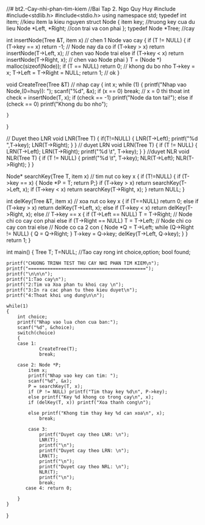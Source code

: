//# bt2.-Cay-nhi-phan-tim-kiem
//Bai Tap 2. Ngo Quy Huy
#include<iostream>
#include<stdlib.h>
#include<stdio.h>
  using namespace std;
typedef int item; //kieu item la kieu nguyen
struct Node
{
     item key; //truong key cua du lieu
     Node *Left, *Right; //con trai va con phai
};
typedef Node *Tree;  //cay
  
int insertNode(Tree &T, item x) // chen 1 Node vao cay
{
    if (T != NULL)
    {
        if (T->key == x) return -1;  // Node nay da co
        if (T->key > x) return insertNode(T->Left, x); // chen vao Node trai
        else if (T->key < x) return insertNode(T->Right, x);   // chen vao Node phai
    }
    T = (Node *) malloc(sizeof(Node));
    if (T == NULL) return 0;    // khong du bo nho
    T->key = x;
    T->Left = T->Right = NULL;
    return 1;   // ok
}
  
void CreateTree(Tree &T)        // nhap cay
{
    int x;
    while (1)
    {
        printf("Nhap vao Node,(0=huy)): ");
        scanf("%d", &x);
        if (x == 0) break;  // x = 0 thi thoat
        int check = insertNode(T, x);
        if (check == -1) printf("Node da ton tai!");
        else if (check == 0) printf("Khong du bo nho");
  
    }
}
  
// Duyet theo LNR
void LNR(Tree T)
{
     if(T!=NULL)
     {
      LNR(T->Left);
      printf("%d   ",T->key);
      LNR(T->Right);
     }
}
  // duyet LRN
void LRN(Tree T)
{
	if (T != NULL)
	{
		LRN(T->Left);
		LRN(T->Right);
		printf("%d \t", T->key);
	}
}
//duyet NLR
void NLR(Tree T)
{
	if (T != NULL)
	{
		printf("%d \t", T->key);
		NLR(T->Left);
		NLR(T->Right);
	}
}

Node* searchKey(Tree T, item x)     // tim nut co key x
{
    if (T!=NULL)
    {
        if (T->key == x) { Node *P = T; return P;}
        if (T->key > x) return searchKey(T->Left, x);
        if (T->key < x) return searchKey(T->Right, x);
    }
    return NULL;
}
  
int delKey(Tree &T, item x)     // xoa nut co key x
{
    if (T==NULL) return 0;
    else if (T->key > x) return delKey(T->Left, x);
    else if (T->key < x) return delKey(T->Right, x);
    else // T->key == x
    {
        if (T->Left == NULL) T = T->Right;    // Node chi co cay con phai
        else if (T->Right == NULL) T = T->Left;   // Node chi co cay con trai
        else // Node co ca 2 con
        {
            Node *Q = T->Left;
            while (Q->Right != NULL)
            {
                Q = Q->Right;
            }
            T->key = Q->key;
            delKey(T->Left, Q->key);
        }
    }
    return 1;
}
  
int main()
{
    Tree T;
    T=NULL; //Tao cay rong
  int choice,option;
    bool found;
 
    printf("CHUONG TRINH TEST THU CAY NHI PHAN TIM KIEM\n");
    printf("===========================================");
	printf("\n\n\n");
    printf("1:Tao cay\n");
    printf("2:Tim va Xoa phan tu khoi cay \n");
    printf("3:In ra cac phan tu theo kieu duyet\n");
    printf("4:Thoat khoi ung dung\n\n");
 
    while(1)
    {
		int choice;
        printf("Nhap vao lua chon cua ban:");
        scanf("%d", &choice);
        switch(choice)
        {
        case 1: 
                CreateTree(T);
                break;
 
        case 2: Node *P;
    		item x;
    		printf("Nhap vao key can tim: ");
    		scanf("%d", &x);
    		P = searchKey(T, x);
    		if (P != NULL) printf("Tim thay key %d\n", P->key);
    		else printf("Key %d khong co trong cay\n", x);
    		if (delKey(T, x)) printf("Xoa thanh cong\n");
    		
    		else printf("Khong tim thay key %d can xoa\n", x);
                break;
   
            case 3: 
            	printf("Duyet cay theo LNR: \n");
    			LNR(T);
    			printf("\n");
   				printf("Duyet cay theo LRN: \n");
    			LRN(T);
    			printf("\n");
    			printf("Duyet cay theo NRL: \n");
    			NLR(T);
    			printf("\n");      			
                break;        
           case 4: return 0;
   
        }
    }
    
}
